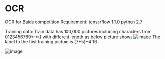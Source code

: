 # OCR
OCR for Baidu competition
Requirement:
tensorflow 1.1.0
python 2.7

Training data:
Train data has 100,000 pictures including characters from 0123456789+-*() with different length as below picture shows
![image](https://github.com/hedongya/OCR/blob/master/results/image.png)
The label to the first training picture is (7+5)+4 16






![image](https://github.com/hedongya/OCR/blob/master/results/CTCloss.png)
